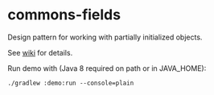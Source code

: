 # commons-fields

Design pattern for working with partially initialized objects.

See [wiki](https://github.com/gkresic/commons-fields/wiki/Motivation) for details.

Run demo with (Java 8 required on path or in JAVA_HOME):
```
./gradlew :demo:run --console=plain
```
